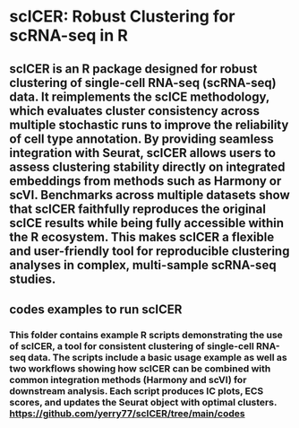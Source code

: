 # scICER: Robust Clustering for scRNA-seq in R

## **scICER** is an R package designed for robust clustering of single-cell RNA-seq (scRNA-seq) data. It reimplements the **scICE** methodology, which evaluates cluster consistency across multiple stochastic runs to improve the reliability of cell type annotation. By providing seamless integration with **Seurat**, scICER allows users to assess clustering stability directly on integrated embeddings from methods such as **Harmony** or **scVI**. Benchmarks across multiple datasets show that scICER faithfully reproduces the original scICE results while being fully accessible within the R ecosystem. This makes scICER a flexible and user-friendly tool for reproducible clustering analyses in complex, multi-sample scRNA-seq studies.

## codes examples to run scICER 
### This folder contains example R scripts demonstrating the use of **scICER**, a tool for consistent clustering of single-cell RNA-seq data. The scripts include a basic usage example as well as two workflows showing how scICER can be combined with common integration methods (**Harmony** and **scVI**) for downstream analysis. Each script produces IC plots, ECS scores, and updates the Seurat object with optimal clusters. https://github.com/yerry77/scICER/tree/main/codes
